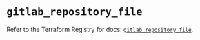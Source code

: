 # `gitlab_repository_file`

Refer to the Terraform Registry for docs: [`gitlab_repository_file`](https://registry.terraform.io/providers/gitlabhq/gitlab/17.7.1/docs/resources/repository_file).
